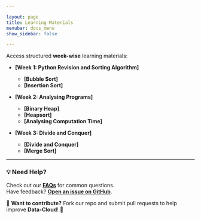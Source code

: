 ```yaml
---

layout: page
title: Learning Materials
menubar: docs_menu
show_sidebar: false

---
```


Access structured **week-wise** learning materials:

- **[Week 1: Python Revision and Sorting Algorithm]**
  
  - **[Bubble Sort]**
  - **[Insertion Sort]**
- **[Week 2: Analysing Programs]**

  - **[Binary Heap]**
  - **[Heapsort]**
  - **[Analysing Computation Time]**
- **[Week 3: Divide and Conquer]**
  - **[Divide and Conquer]**
  - **[Merge Sort]**
 
---

### 💡 Need Help?
Check out our **[FAQs](/docs/faqs/)** for common questions.  
Have feedback? **[Open an issue on GitHub](https://github.com/Data-cloud02/data-cloud/issues)**.  

🔗 **Want to contribute?** Fork our repo and submit pull requests to help improve **Data-Cloud**! 🚀
